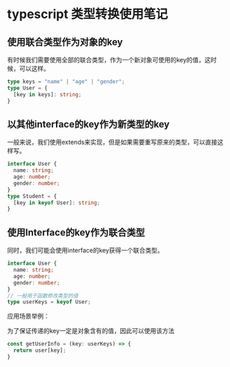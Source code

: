 # typescript 类型转换使用笔记

## 使用联合类型作为对象的key

有时候我们需要使用全部的联合类型，作为一个新对象可使用的key的值，这时候，可以这样。

```ts
type keys = "name" | "age" | "gender";
type User = {
  [key in keys]: string;
}
```

## 以其他interface的key作为新类型的key

一般来说，我们使用extends来实现，但是如果需要重写原来的类型，可以直接这样写。

```ts
interface User {
  name: string;
  age: number;
  gender: number;
}
type Student = {
  [key in keyof User]: string;
}
```

## 使用Interface的key作为联合类型

同时，我们可能会使用interface的key获得一个联合类型。

```ts
interface User {
  name: string;
  age: number;
  gender: number;
}
// 一般用于函数修改类型的值
type userKeys = keyof User;
```

应用场景举例：

为了保证传递的key一定是对象含有的值，因此可以使用该方法

```ts
const getUserInfo = (key: userKeys) => {
  return user[key];
}
```